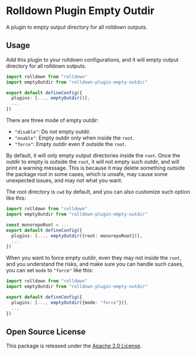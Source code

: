 # Rolldown Plugin Empty Outdir

A plugin to empty output directory for all rolldown outputs.

## Usage

Add this plugin to your rolldown configurations,
and it will empty output directory for all rolldown outputs.

```ts
import rolldown from "rolldown"
import emptyOutdir from "rolldown-plugin-empty-outdir"

export default defineConfig({
  plugins: [..., emptyOutdir()],
  ...
})
```

There are three mode of empty outdir:

- `"disable"`: Do not empty outdir.
- `"enable"`: Empty outdir only when inside the `root`.
- `"force"`: Empty outdir even if outside the `root`.

By default, it will only empty output directories inside the `root`.
Once the outdir to empty is outside the `root`,
it will not empty such outdir, and will print a warning message.
This is because it may delete something outside the package root in some cases,
which is unsafe, may cause some unexpected issues, and may not what you want.

The root directory is `cwd` by default,
and you can also customize such option like this:

```ts
import rolldown from "rolldown"
import emptyOutdir from "rolldown-plugin-empty-outdir"

const monorepoRoot = ...
export default defineConfig({
  plugins: [..., emptyOutdir({root: monorepoRoot})],
  ...
})
```

When you want to force empty outdir, even they may not inside the `root`,
and you understand the risks, and make sure you can handle such cases,
you can set `mode` to `"force"` like this:

```ts
import rolldown from "rolldown"
import emptyOutdir from "rolldown-plugin-empty-outdir"

export default defineConfig({
  plugins: [..., emptyOutdir({mode: "force"})],
  ...
})
```

## Open Source License

This package is released under the [Apache 2.0 License](./LICENSE).
